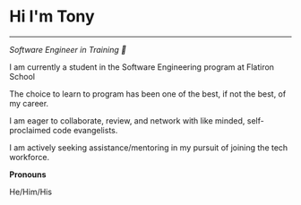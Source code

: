 <h1>Hi I'm Tony</h1>
<hr>
<!-- GIT, LINKEDIN, MEDIUM, GMAIL ICONS -->

<p><em>Software Engineer in Training 💪</em></p>

<!-- TECH STACK -->
<!-- JAVASCRIPT, REACT, PYTHON, FLASK, SQL, SQLALCHEMY, HTML5, CSS3, BOOTSTRAP, SQLITE, LINUX ICONS-->

<!-- personal notes about me: -->
<p>I am currently a student in the Software Engineering program at Flatiron School</p>
<p>The choice to learn to program has been one of the best, if not the best, of my career.</p>
<p>I am eager to collaborate, review, and network with like minded, self-proclaimed code evangelists.</p>
<p>I am actively seeking assistance/mentoring in my pursuit of joining the tech workforce.</p>

<!-- PROJECT DEMOS
LINKS TO TOP THREE OR FOUR -->
<p><b>Pronouns</b></p>
<p>He/Him/His</p>

<!-- <p><b>One more note...</b></p> -->
